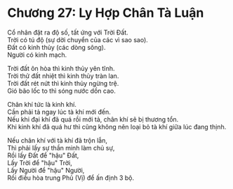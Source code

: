 # Chương 27: Ly Hợp Chân Tà Luận

Cổ nhân đặt ra độ số, tất ứng với Trời Đất.  
Trời có tú độ (sự dời chuyển của các vì sao sao).  
Đất có kinh thủy (các dòng sông).  
Người có kinh mạch.

Trời đất ôn hòa thì kinh thủy yên tĩnh.  
Trời thử đất nhiệt thì kinh thủy tràn lan.  
Trời đất rét nứt thì kinh thủy ngừng trệ.  
Gió bão lốc to thì sóng nước dồn cao.

Chân khí tức là kinh khí.  
Cần phải tả ngay lúc tà khí mới đến.  
Nếu khi đại khí đã quá rồi mới tả, chân khí sẽ bị thương tổn.  
Khi kinh khí đã quá hư thì cũng không nên loại bỏ tà khí giữa lúc đang thịnh.

Nếu chân khí với tà khí đã trộn lẫn,  
Thì phải lấy sự thần minh làm chủ sự,  
Rồi lấy Đất để "hậu" Đất,  
Lấy Trời để "hậu" Trời,  
Lấy Người để "hậu" Người,  
Rồi điều hòa trung Phủ (Vị) để ấn định 3 bộ.
